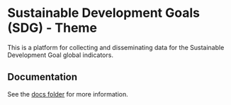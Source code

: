 # Sustainable Development Goals (SDG) - Theme

This is a platform for collecting and disseminating data for the Sustainable Development Goal global indicators.

## Documentation

See the [docs folder](docs/index.md) for more information.
